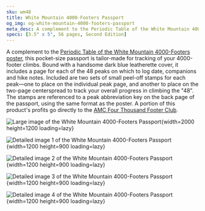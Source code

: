 ```yaml
---
sku: wm48
title: White Mountain 4000-Footers Passport
og_img: og-white-mountain-4000-footers-passport
meta_desc: A complement to the Periodic Table of the White Mountain 4000-Footers poster, this pocket-size passport is tailor-made for tracking of your 4000-footer climbs.
specs: [3.5" x 5", 56 pages, Second Edition]
---
```

A complement to the [Periodic Table of the White Mountain 4000-Footers poster](/products/periodic-table-of-white-mountain-4000-footers/), this pocket-size passport is tailor-made for tracking of your 4000-footer climbs. Bound with a handsome dark blue leatherette cover, it includes a page for each of the 48 peaks on which to log date, companions and hike notes. Included are two sets of small peel-off stamps for each peak&mdash;one to place on the individual peak page, and another to place on the two-page centerspread to track your overall progress in climbing the &quot;48&quot;. The stamps are referenced to a peak abbreviation key on the back page of the passport, using the same format as the poster. A portion of this product's profits go directly to the [AMC Four Thousand Footer Club](http://www.amc4000footer.org/).

![Large image of the White Mountain 4000-Footers Passport](https://res.cloudinary.com/withbrio/f_auto/white-mountain-4000-footers-passport){width=2000 height=1200 loading=lazy}

![Detailed image 1 of the White Mountain 4000-Footers Passport](https://res.cloudinary.com/withbrio/f_auto/white-mountain-4000-footers-passport-1){width=1200 height=900 loading=lazy}

![Detailed image 2 of the White Mountain 4000-Footers Passport](https://res.cloudinary.com/withbrio/f_auto/white-mountain-4000-footers-passport-2){width=1200 height=900 loading=lazy}

![Detailed image 3 of the White Mountain 4000-Footers Passport](https://res.cloudinary.com/withbrio/f_auto/white-mountain-4000-footers-passport-3){width=1200 height=900 loading=lazy}

![Detailed image 4 of the White Mountain 4000-Footers Passport](https://res.cloudinary.com/withbrio/f_auto/white-mountain-4000-footers-passport-4){width=1200 height=900 loading=lazy}